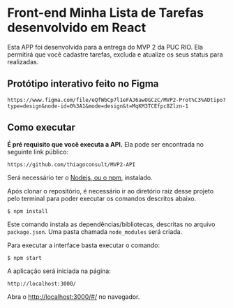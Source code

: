 # Front-end Minha Lista de Tarefas desenvolvido em React

Esta APP foi desenvolvida para a entrega do MVP 2 da PUC RIO. Ela permitirá que você cadastre tarefas, excluda e atualize os seus status para realizadas.

## Protótipo interativo feito no Figma

```
https://www.figma.com/file/eQfWbCp7l1eFAJ6awOGCzC/MVP2-Prot%C3%ADtipo?type=design&node-id=0%3A1&mode=design&t=MqKM3TCEfpc8Zlzn-1
```

## Como executar

**É pré requisito que você executa a API.** Ela pode ser encontrada no seguinte link público: 
```
https://github.com/thiagoconsult/MVP2-API
```

Será necessário ter o [Nodejs, ou o npm,](https://nodejs.org/en/download/) instalado. 

Após clonar o repositório, é necessário ir ao diretório raiz desse projeto pelo terminal para poder executar os comandos descritos abaixo.

```
$ npm install
```

Este comando instala as dependências/bibliotecas, descritas no arquivo `package.json`. Uma pasta chamada `node_modules` será criada.

Para executar a interface basta executar o comando: 

```
$ npm start
```

A aplicação será iniciada na página: 
```
http://localhost:3000/
```

Abra o [http://localhost:3000/#/](http://localhost:3000/#/) no navegador.